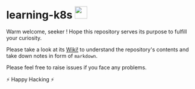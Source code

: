 # learning-k8s <img src="https://cdn.svgporn.com/logos/kubernetes.svg" height="33"/>
Warm welcome, seeker ! Hope this repository serves its purpose to fulfill your curiosity.

Please take a look at its [Wiki!](https://github.com/aditya109/learning-k8s/wiki) to understand the repository's contents and take down notes in form of `markdown`.

Please feel free to raise issues if you face any problems.

⚡ Happy Hacking ⚡
